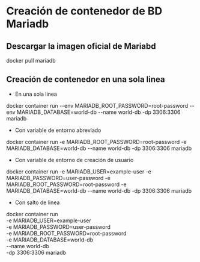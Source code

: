 # Creación de contenedor de BD Mariadb
## Descargar la imagen oficial de Mariabd

docker pull mariadb

## Creación de contenedor en una sola linea

* En una sola linea

docker container run --env MARIADB_ROOT_PASSWORD=root-password --env MARIADB_DATABASE=world-db --name world-db -dp 3306:3306 mariadb

* Con variable de entorno abreviado

docker container run -e MARIADB_ROOT_PASSWORD=root-password -e MARIADB_DATABASE=world-db --name world-db -dp 3306:3306 mariadb

* Con variable de entorno de creación de usuario 

docker container run -e MARIADB_USER=example-user -e MARIADB_PASSWORD=user-password -e MARIADB_ROOT_PASSWORD=root-password -e MARIADB_DATABASE=world-db --name world-db -dp 3306:3306 mariadb

* Con salto de linea 

docker container run \
-e MARIADB_USER=example-user \
-e MARIADB_PASSWORD=user-password \
-e MARIADB_ROOT_PASSWORD=root-password \
-e MARIADB_DATABASE=world-db \
--name world-db \
-dp 3306:3306 mariadb